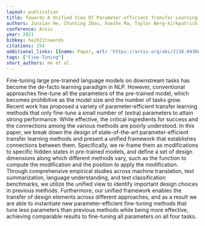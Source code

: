 ```yaml
---
layout: publication
title: Towards A Unified View Of Parameter-efficient Transfer Learning
authors: Junxian He, Chunting Zhou, Xuezhe Ma, Taylor Berg-kirkpatrick, Graham Neubig
conference: Arxiv
year: 2021
bibkey: he2021towards
citations: 254
additional_links: [{name: Paper, url: 'https://arxiv.org/abs/2110.04366'}]
tags: ["Fine-Tuning"]
short_authors: He et al.
---
```

Fine-tuning large pre-trained language models on downstream tasks has become
the de-facto learning paradigm in NLP. However, conventional approaches
fine-tune all the parameters of the pre-trained model, which becomes
prohibitive as the model size and the number of tasks grow. Recent work has
proposed a variety of parameter-efficient transfer learning methods that only
fine-tune a small number of (extra) parameters to attain strong performance.
While effective, the critical ingredients for success and the connections among
the various methods are poorly understood. In this paper, we break down the
design of state-of-the-art parameter-efficient transfer learning methods and
present a unified framework that establishes connections between them.
Specifically, we re-frame them as modifications to specific hidden states in
pre-trained models, and define a set of design dimensions along which different
methods vary, such as the function to compute the modification and the position
to apply the modification. Through comprehensive empirical studies across
machine translation, text summarization, language understanding, and text
classification benchmarks, we utilize the unified view to identify important
design choices in previous methods. Furthermore, our unified framework enables
the transfer of design elements across different approaches, and as a result we
are able to instantiate new parameter-efficient fine-tuning methods that tune
less parameters than previous methods while being more effective, achieving
comparable results to fine-tuning all parameters on all four tasks.